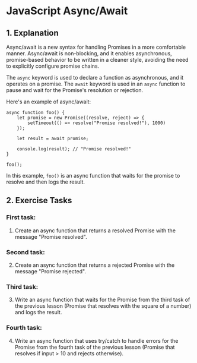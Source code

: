 # JavaScript Async/Await

## 1. Explanation

Async/await is a new syntax for handling Promises in a more comfortable manner. Async/await is non-blocking, and it enables asynchronous, promise-based behavior to be written in a cleaner style, avoiding the need to explicitly configure promise chains.

The `async` keyword is used to declare a function as asynchronous, and it operates on a promise. The `await` keyword is used in an `async` function to pause and wait for the Promise's resolution or rejection.

Here's an example of async/await:

```
async function foo() {
    let promise = new Promise((resolve, reject) => {
        setTimeout(() => resolve("Promise resolved!"), 1000)
    });

    let result = await promise; 

    console.log(result); // "Promise resolved!"
}

foo();
```

In this example, `foo()` is an async function that waits for the promise to resolve and then logs the result.

## 2. Exercise Tasks

### First task:

1. Create an async function that returns a resolved Promise with the message "Promise resolved".

### Second task:

2. Create an async function that returns a rejected Promise with the message "Promise rejected".

### Third task:

3. Write an async function that waits for the Promise from the third task of the previous lesson (Promise that resolves with the square of a number) and logs the result.

### Fourth task:

4. Write an async function that uses try/catch to handle errors for the Promise from the fourth task of the previous lesson (Promise that resolves if input > 10 and rejects otherwise).